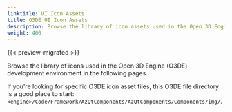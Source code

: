```yaml
---
linktitle: UI Icon Assets
title: O3DE UI Icon Assets
description: Browse the library of icon assets used in the Open 3D Engine development environment.
weight: 400
---
```


{{< preview-migrated >}}

Browse the library of icons used in the Open 3D Engine (O3DE) development environment in the following pages.

If you're looking for specific O3DE icon asset files, this O3DE file directory is a good place to start: `<engine>/Code/Framework/AzQtComponents/AzQtComponents/Components/img/`.
